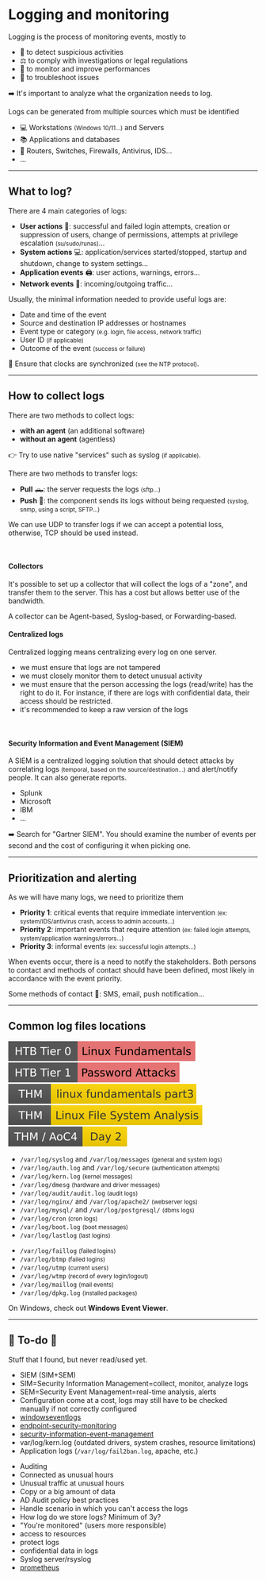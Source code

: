 # Logging and monitoring

<div class="row row-cols-lg-2"><div>

Logging is the process of monitoring events, mostly to

* 🔎 to detect suspicious activities
* ⚖️ to comply with investigations or legal regulations
* 🚀 to monitor and improve performances
* 🐛 to troubleshoot issues

➡️ It's important to analyze what the organization needs to log.
</div><div>

Logs can be generated from multiple sources which must be identified

* 💻 Workstations <small>(Windows 10/11...)</small> and Servers
* 📚 Applications and databases
* 📶 Routers, Switches, Firewalls, Antivirus, IDS...
* ...
</div></div>

<hr class="sep-both">

## What to log?

<div class="row row-cols-lg-2"><div>

There are 4 main categories of logs:

* **User actions** 🧔: successful and failed login attempts, creation or suppression of users, change of permissions, attempts at privilege escalation <small>(su/sudo/runas)</small>...
* **System actions** 💻: application/services started/stopped, startup and shutdown, change to system settings...
* **Application events** 🖨️: user actions, warnings, errors...
* **Network events** 📶: incoming/outgoing traffic...
</div><div>

Usually, the minimal information needed to provide useful logs are:

* Date and time of the event
* Source and destination IP addresses or hostnames
* Event type or category <small>(e.g. login, file access, network traffic)</small>
* User ID <small>(if applicable)</small>
* Outcome of the event <small>(success or failure)</small>

🎯 Ensure that clocks are synchronized <small>(see the NTP protocol)</small>.
</div></div>

<hr class="sep-both">

## How to collect logs

<div class="row row-cols-lg-2"><div>

There are two methods to collect logs:

* **with an agent** (an additional software)
* **without an agent** (agentless)

👉 Try to use native "services" such as syslog <small>(if applicable)</small>.

There are two methods to transfer logs:

* **Pull** 🛻: the server requests the logs <small>(sftp...)</small>
* **Push** 🚀: the component sends its logs without being requested <small>(syslog, snmp, using a script, SFTP...)</small>

We can use UDP to transfer logs if we can accept a potential loss, otherwise, TCP should be used instead.

<br>

#### Collectors

It's possible to set up a collector that will collect the logs of a "zone", and transfer them to the server. This has a cost but allows better use of the bandwidth.

A collector can be Agent-based, Syslog-based, or Forwarding-based.
</div><div>


#### Centralized logs

Centralized logging means centralizing every log on one server.

* we must ensure that logs are not tampered
* we must closely monitor them to detect unusual activity
* we must ensure that the person accessing the logs (read/write) has the right to do it. For instance, if there are logs with confidential data, their access should be restricted.
* it's recommended to keep a raw version of the logs

<br>

#### Security Information and Event Management (SIEM)

A SIEM is a centralized logging solution that should detect attacks by correlating logs <small>(temporal, based on the source/destination...)</small> and alert/notify people. It can also generate reports.

* Splunk
* Microsoft
* IBM
* ...

➡️ Search for "Gartner SIEM". You should examine the number of events per second and the cost of configuring it when picking one.
</div></div>

<hr class="sep-both">

## Prioritization and alerting

<div class="row row-cols-lg-2"><div>

As we will have many logs, we need to prioritize them

* **Priority 1**: critical events that require immediate intervention <small>(ex: system/IDS/antivirus crash, access to admin accounts...)</small>
* **Priority 2**: important events that require attention <small>(ex: failed login attempts, system/application warnings/errors...)</small>
* **Priority 3**: informal events <small>(ex: successful login attempts...)</small>
</div><div>

When events occur, there is a need to notify the stakeholders. Both persons to contact and methods of contact should have been defined, most likely in accordance with the event priority.

Some methods of contact 📨: SMS, email, push notification...
</div></div>

<hr class="sep-both">

## Common log files locations

[![linuxfundamentals](../../_badges/htb/linuxfundamentals.svg)](https://academy.hackthebox.com/course/preview/linux-fundamentals)
[![password_attacks](../../_badges/htb/password_attacks.svg)](https://academy.hackthebox.com/course/preview/password-attacks)
[![linuxfundamentalspart3](../../_badges/thm/linuxfundamentalspart3.svg)](https://tryhackme.com/room/linuxfundamentalspart3)
[![linuxfilesystemanalysis](../../_badges/thm/linuxfilesystemanalysis.svg)](https://tryhackme.com/r/room/linuxfilesystemanalysis)
[![adventofcyber4](../../_badges/thm/adventofcyber4/day2.svg)](https://tryhackme.com/room/adventofcyber4)

<div class="row row-cols-lg-2"><div>

* `/var/log/syslog` and `/var/log/messages` <small>(general and system logs)</small>
* `/var/log/auth.log` and `/var/log/secure` <small>(authentication attempts)</small>
* `/var/log/kern.log` <small>(kernel messages)</small>
* `/var/log/dmesg` <small>(hardware and driver messages)</small>
* `/var/log/audit/audit.log` <small>(audit logs)</small>
* `/var/log/nginx/` and `/var/log/apache2/` <small>(webserver logs)</small>
* `/var/log/mysql/` and `/var/log/postgresql/` <small>(dbms logs)</small>
* `/var/log/cron` <small>(cron logs)</small>
* `/var/log/boot.log` <small>(boot messages)</small>
* `/var/log/lastlog` <small>(last logins)</small>
</div><div>

* `/var/log/faillog` <small>(failed logins)</small>
* `/var/log/btmp` <small>(failed logins)</small>
* `/var/log/utmp` <small>(current users)</small>
* `/var/log/wtmp` <small>(record of every login/logout)</small>
* `/var/log/maillog` <small>(mail events)</small>
* `/var/log/dpkg.log` <small>(installed packages)</small>

On Windows, check out **Windows Event Viewer**.
</div></div>

<hr class="sep-both">

## 👻 To-do 👻

Stuff that I found, but never read/used yet.

<div class="row row-cols-lg-2"><div>

* SIEM (SIM+SEM)
* SIM=Security Information Management=collect, monitor, analyze logs
* SEM=Security Event Management=real-time analysis, alerts
* Configuration come at a cost, logs may still have to be checked manually if not correctly configured
* [windowseventlogs](https://tryhackme.com/room/windowseventlogs)
* [endpoint-security-monitoring](https://tryhackme.com/module/endpoint-security-monitoring)
* [security-information-event-management](https://tryhackme.com/module/security-information-event-management)
* var/log/kern.log (outdated drivers, system crashes,  resource limitations)
* Application logs (`/var/log/fail2ban.log`, apache, etc.)
</div><div>

* Auditing
* Connected as unusual hours
* Unusual traffic at unusual hours
* Copy or a big amount of data
* AD Audit policy best practices
* Handle scenario in which you can't access the logs
* How log do we store logs? Minimum of 3y?
* "You're monitored" (users more responsible)
* access to resources
* protect logs
* confidential data in logs
* Syslog server/rsyslog
* [prometheus](https://github.com/prometheus/prometheus)
</div></div>